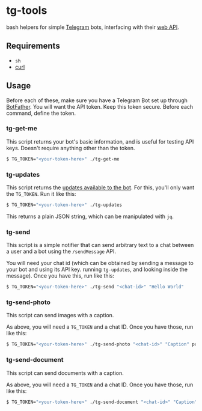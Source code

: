 # tg-tools

bash helpers for simple [Telegram](https://telegram.org) bots, interfacing with
their [web API](https://core.telegram.org/bots).

## Requirements

* `sh`
* [curl](https://curl.se/docs/manpage.html)

## Usage

Before each of these, make sure you have a Telegram Bot set up through
[BotFather](https://t.me/BotFather). You will want the API token. Keep this
token secure. Before each command, define the token.

### tg-get-me

This script returns your bot's basic information, and is useful for testing
API keys. Doesn't require anything other than the token.

```bash
$ TG_TOKEN="<your-token-here>" ./tg-get-me
```

### tg-updates

This script returns the [updates available to the
bot](https://core.telegram.org/bots/api#getting-updates). For this, you'll only
want the `TG_TOKEN`. Run it like this:

```bash
$ TG_TOKEN="<your-token-here>" ./tg-updates
```

This returns a plain JSON string, which can be manipulated with `jq`.

### tg-send

This script is a simple notifier that can send arbitrary text to a chat between
a user and a bot using the `/sendMessage` API.

You will need your chat id (which can be obtained by sending a message
to your bot and using its API key. running `tg-updates`, and looking inside the
message). Once you have this, run like this:

```bash
$ TG_TOKEN="<your-token-here>" ./tg-send "<chat-id>" "Hello World"
```

### tg-send-photo

This script can send images with a caption.

As above, you will need a `TG_TOKEN` and a chat ID.
Once you have those, run like this:

```bash
$ TG_TOKEN="<your-token-here>" ./tg-send-photo "<chat-id>" "Caption" path/to/image.jpeg
```

### tg-send-document

This script can send documents with a caption.

As above, you will need a `TG_TOKEN` and a chat ID.
Once you have those, run like this:

```bash
$ TG_TOKEN="<your-token-here>" ./tg-send-document "<chat-id>" "Caption" path/to/document.pdf
```
